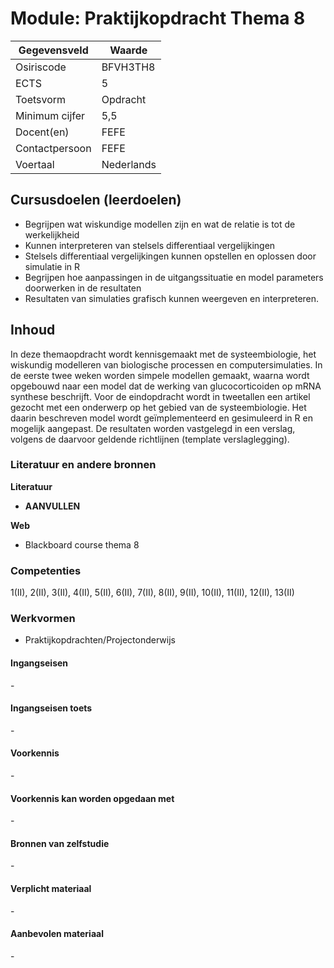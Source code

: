 # Module: Praktijkopdracht Thema 8

| Gegevensveld  | Waarde |
| ------------- | ------------- |
| Osiriscode  | BFVH3TH8  |
| ECTS  | 5 |
| Toetsvorm  | Opdracht |
| Minimum cijfer  | 5,5 |
| Docent(en)  | FEFE |
| Contactpersoon  | FEFE |
| Voertaal  | Nederlands |

## Cursusdoelen (leerdoelen)

- Begrijpen wat wiskundige modellen zijn en wat de relatie is tot de werkelijkheid
- Kunnen interpreteren van stelsels differentiaal vergelijkingen
- Stelsels differentiaal vergelijkingen kunnen opstellen en oplossen door simulatie in R
- Begrijpen hoe aanpassingen in de uitgangssituatie en model parameters doorwerken in de resultaten
- Resultaten van simulaties grafisch kunnen weergeven en interpreteren.

## Inhoud

In deze themaopdracht wordt kennisgemaakt met de systeembiologie, het wiskundig modelleren van biologische processen en computersimulaties. In de eerste twee weken worden simpele modellen gemaakt, waarna wordt opgebouwd naar een model dat de werking van glucocorticoiden op mRNA synthese beschrijft. Voor de eindopdracht wordt in tweetallen een artikel gezocht met een onderwerp op het gebied van de systeembiologie. Het daarin beschreven model wordt geïmplementeerd en gesimuleerd in R en mogelijk aangepast. De resultaten worden vastgelegd in een verslag, volgens de daarvoor geldende richtlijnen (template verslaglegging).

### Literatuur en andere bronnen

**Literatuur**  
- __AANVULLEN__ 

**Web**
- Blackboard course thema 8

### Competenties
1(II), 2(II), 3(II), 4(II), 5(II), 6(II), 7(II), 8(II), 9(II), 10(II), 11(II), 12(II), 13(II)

### Werkvormen  
- Praktijkopdrachten/Projectonderwijs  

#### Ingangseisen 
\- 

#### Ingangseisen toets
\- 

#### Voorkennis
\-

#### Voorkennis kan worden opgedaan met
\-

#### Bronnen van zelfstudie
\-

#### Verplicht materiaal
\-

#### Aanbevolen materiaal
\-

